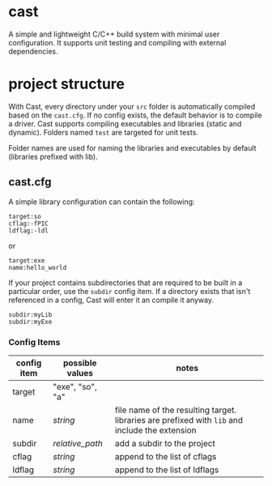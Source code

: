 # cast
A simple and lightweight C/C++ build system with minimal user configuration. It
supports unit testing and compiling with external dependencies.

# project structure 
With Cast, every directory under your `src` folder is automatically compiled
based on the `cast.cfg`. If no config exists, the default behavior is to compile
a driver. Cast supports compiling executables and libraries (static and
dynamic). Folders named `test` are targeted for unit tests. 

Folder names are used for naming the libraries and executables by default
(libraries prefixed with lib).

## cast.cfg
A simple library configuration can contain the following:
```
target:so
cflag:-fPIC 
ldflag:-ldl
```
or
```
target:exe
name:hello_world
```
If your project contains subdirectories that are required to be built in a
particular order, use the `subdir` config item. If a directory exists that isn't
referenced in a config, Cast will enter it an compile it anyway. 
```
subdir:myLib
subdir:myExe
```

### Config Items

| config item | possible values | notes |
|---|---|---|
| target | "exe", "so", "a" | 
| name | *string* | file name of the resulting target. libraries are prefixed with `lib` and include the extension
| subdir | *relative_path* | add a subdir to the project
| cflag | *string* | append to the list of cflags |
| ldflag | *string* | append to the list of ldflags |

